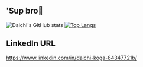 ## 'Sup bro👋

![Daichi's GitHub stats](https://github-readme-stats.vercel.app/api?username=Daichi&show_icons=true)
[![Top Langs](https://github-readme-stats.vercel.app/api/top-langs/?username=Mac709)](https://github.com/Mac709/github-readme-stats)

## LinkedIn URL
https://www.linkedin.com/in/daichi-koga-84347721b/

